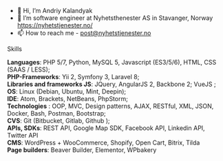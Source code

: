 - 👋 Hi, I’m Andriy Kalandyak
- 👀 I’m  software engineer at Nyhetsthenester AS in Stavanger, Norway https://nyhetstjenester.no/
- 📫 How to reach me - post@nyhetstjenester.no

Skills

**Languages**: PHP 5/7, Python, MySQL 5, Javascript (ES3/5/6), HTML, CSS (SAAS  /  LESS);  
**PHP-Frameworks**: Yii 2, Symfony 3, Laravel 8;  
**Libraries and frameworks JS**:  JQuery, AngularJS 2, Backbone 2; VueJS ;  
**OS**: Linux (Debian, Ubuntu, Mint, Deepin);  
**IDE**: Atom, Brackets, NetBeans, PhpStorm;  
**Technologies** : OOP, MVC, Design patterns, AJAX, RESTful, XML, JSON, Docker, Bash, Postman, Bootstrap;  
**CVS**: Git (Bitbucket, Gitlab, Github );  
**APIs, SDKs**: REST API, Google Map SDK, Facebook API, Linkedin API, Twitter API  
**CMS**: WordPress + WooCommerce, Shopify, Open Cart, Bitrix, Tilda  
**Page builders**: Beaver Builder, Elementor, WPbakery  


<!---
AndriyNHT/AndriyNHT is a ✨ special ✨ repository because its `README.md` (this file) appears on your GitHub profile.
You can click the Preview link to take a look at your changes.
--->
